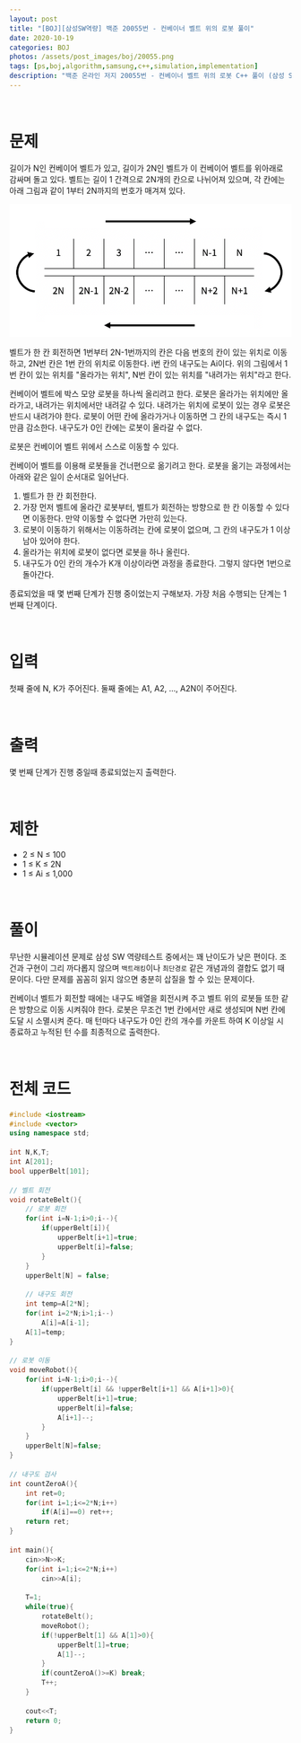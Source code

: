 ```yaml
---
layout: post
title: "[BOJ][삼성SW역량] 백준 20055번 - 컨베이너 벨트 위의 로봇 풀이"
date: 2020-10-19
categories: BOJ
photos: /assets/post_images/boj/20055.png
tags: [ps,boj,algorithm,samsung,c++,simulation,implementation]
description: "백준 온라인 저지 20055번 - 컨베이너 벨트 위의 로봇 C++ 풀이 (삼성 SW 역량테스트 기출)"
---
```


<br>

# 문제

길이가 N인 컨베이어 벨트가 있고, 길이가 2N인 벨트가 이 컨베이어 벨트를 위아래로 감싸며 돌고 있다. 벨트는 길이 1 간격으로 2N개의 칸으로 나뉘어져 있으며, 각 칸에는 아래 그림과 같이 1부터 2N까지의 번호가 매겨져 있다.

![1](/assets/post_images/boj/20055_1.png)

벨트가 한 칸 회전하면 1번부터 2N-1번까지의 칸은 다음 번호의 칸이 있는 위치로 이동하고, 2N번 칸은 1번 칸의 위치로 이동한다. i번 칸의 내구도는 Ai이다. 위의 그림에서 1번 칸이 있는 위치를 "올라가는 위치", N번 칸이 있는 위치를 "내려가는 위치"라고 한다.

컨베이어 벨트에 박스 모양 로봇을 하나씩 올리려고 한다. 로봇은 올라가는 위치에만 올라가고, 내려가는 위치에서만 내려갈 수 있다. 내려가는 위치에 로봇이 있는 경우 로봇은 반드시 내려가야 한다. 로봇이 어떤 칸에 올라가거나 이동하면 그 칸의 내구도는 즉시 1만큼 감소한다. 내구도가 0인 칸에는 로봇이 올라갈 수 없다.

로봇은 컨베이어 벨트 위에서 스스로 이동할 수 있다.

컨베이어 벨트를 이용해 로봇들을 건너편으로 옮기려고 한다. 로봇을 옮기는 과정에서는 아래와 같은 일이 순서대로 일어난다.

1. 벨트가 한 칸 회전한다.
2. 가장 먼저 벨트에 올라간 로봇부터, 벨트가 회전하는 방향으로 한 칸 이동할 수 있다면 이동한다. 만약 이동할 수 없다면 가만히 있는다.
3. 로봇이 이동하기 위해서는 이동하려는 칸에 로봇이 없으며, 그 칸의 내구도가 1 이상 남아 있어야 한다.
4. 올라가는 위치에 로봇이 없다면 로봇을 하나 올린다.
5. 내구도가 0인 칸의 개수가 K개 이상이라면 과정을 종료한다. 그렇지 않다면 1번으로 돌아간다.

종료되었을 때 몇 번째 단계가 진행 중이었는지 구해보자. 가장 처음 수행되는 단계는 1번째 단계이다.

<br>

# 입력

첫째 줄에 N, K가 주어진다. 둘째 줄에는 A1, A2, ..., A2N이 주어진다.

<br>

# 출력

몇 번째 단계가 진행 중일때 종료되었는지 출력한다.

<br>

# 제한

- 2 ≤ N ≤ 100
- 1 ≤ K ≤ 2N
- 1 ≤ Ai ≤ 1,000

<br>

# 풀이
무난한 시뮬레이션 문제로 삼성 SW 역량테스트 중에서는 꽤 난이도가 낮은 편이다. 조건과 구현이 그리 까다롭지 않으며 `백트래킹`이나 `최단경로` 같은 개념과의 결합도 없기 때문이다. 다만 문제를 꼼꼼히 읽지 않으면 충분히 삽질을 할 수 있는 문제이다.

컨베이너 벨트가 회전할 때에는 내구도 배열을 회전시켜 주고 벨트 위의 로봇들 또한 같은 방향으로 이동 시켜줘야 한다. 로봇은 무조건 1번 칸에서만 새로 생성되며 N번 칸에 도달 시 소멸시켜 준다. 매 턴마다 내구도가 0인 칸의 개수를 카운트 하여 K 이상일 시 종료하고 누적된 턴 수를 최종적으로 출력한다.

<br>

# 전체 코드
```c++
#include <iostream>
#include <vector>
using namespace std;

int N,K,T;
int A[201];
bool upperBelt[101];

// 벨트 회전
void rotateBelt(){
    // 로봇 회전
    for(int i=N-1;i>0;i--){
        if(upperBelt[i]){
            upperBelt[i+1]=true;
            upperBelt[i]=false;
        }
    }
    upperBelt[N] = false;

    // 내구도 회전
    int temp=A[2*N];
    for(int i=2*N;i>1;i--)
        A[i]=A[i-1];
    A[1]=temp;
}

// 로봇 이동
void moveRobot(){
    for(int i=N-1;i>0;i--){
        if(upperBelt[i] && !upperBelt[i+1] && A[i+1]>0){
            upperBelt[i+1]=true;
            upperBelt[i]=false;
            A[i+1]--;
        }
    }
    upperBelt[N]=false;
}

// 내구도 검사
int countZeroA(){
    int ret=0;
    for(int i=1;i<=2*N;i++)
        if(A[i]==0) ret++;
    return ret;
}

int main(){
    cin>>N>>K;
    for(int i=1;i<=2*N;i++)
        cin>>A[i];
    
    T=1;
    while(true){
        rotateBelt();
        moveRobot();
        if(!upperBelt[1] && A[1]>0){
            upperBelt[1]=true;
            A[1]--;
        }
        if(countZeroA()>=K) break;
        T++;
    }

    cout<<T;
    return 0;
}
```